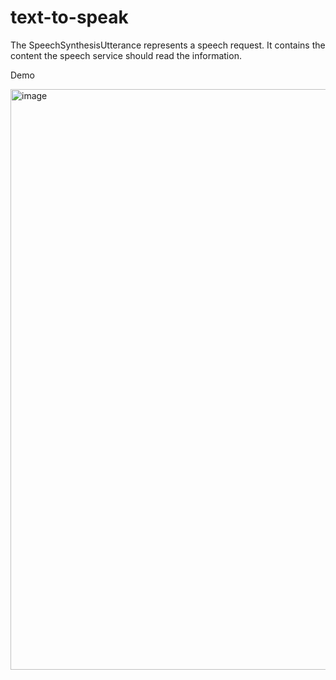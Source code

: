 # text-to-speak

The SpeechSynthesisUtterance represents a speech request. It contains the content the speech service should read the information.

Demo

<img width="929" alt="image" src="https://github.com/karthikeyangtk/text-to-speak/assets/45766310/8485541b-c6bb-4e81-8d69-ca03bfc37500">


